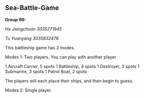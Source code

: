 ## Sea-Battle-Game

**Group 96:**

_He Jiangchuan 3035771945_

_Tu Yuanyang 3035832476_


This battleship game has 2 modes.

Modes 1:  Two players.
You can play with another player

1 Aircraft Carrier, 5 spots
1 Battleship, 4 spots
1 Destroyer, 3 spots
1 Submarine, 3 spots
1 Patrol Boat, 2 spots

The players will each place their ships, and then begin to guess.


Modes 2: Single player.
